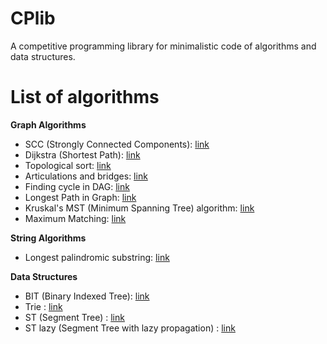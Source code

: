 # CPlib
A competitive programming library for minimalistic code of algorithms and data structures.

# List of algorithms
**Graph Algorithms**
- SCC (Strongly Connected Components): [link](https://github.com/dgharsallah/cplib/blob/master/Graph%20algorithms/SCC.cpp)
- Dijkstra (Shortest Path): [link](https://github.com/dgharsallah/cplib/blob/master/Graph%20algorithms/Dijkstra.cpp)
- Topological sort: [link](https://github.com/dgharsallah/cplib/blob/master/Graph%20algorithms/topological%20sort.cpp)
- Articulations and bridges: [link](https://github.com/dgharsallah/cplib/blob/master/Graph%20algorithms/Articulations%20and%20Bridges.cpp)
- Finding cycle in DAG: [link](https://github.com/dgharsallah/cplib/blob/master/Graph%20algorithms/Finding%20cycle%20in%20DAG.cpp)
- Longest Path in Graph: [link](https://github.com/dgharsallah/cplib/blob/master/Graph%20algorithms/Longest%20path%20in%20graph.cpp)
- Kruskal's MST (Minimum Spanning Tree) algorithm: [link](https://github.com/dgharsallah/cplib/blob/master/Graph%20algorithms/MST%20Kruskal.cpp)
- Maximum Matching: [link](https://github.com/dgharsallah/cplib/blob/master/Graph%20algorithms/Maximum%20Matching.cpp)

**String Algorithms**
- Longest palindromic substring: [link](https://github.com/dgharsallah/cplib/blob/master/String%20algorithms/Longest%20palindromic%20substring.cpp)

**Data Structures**
- BIT (Binary Indexed Tree): [link](https://github.com/dgharsallah/cplib/blob/master/Data%20structures/BIT.cpp)
- Trie : [link](https://github.com/dgharsallah/cplib/blob/master/Data%20structures/Trie.cpp)
- ST (Segment Tree) : [link](https://github.com/dgharsallah/cplib/blob/master/Data%20structures/ST.cpp)
- ST lazy (Segment Tree with lazy propagation) : [link](https://github.com/dgharsallah/cplib/blob/master/Data%20structures/ST%20lazy.cpp)
